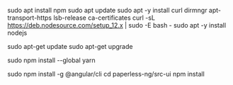 sudo apt install npm 
sudo apt update
sudo apt -y install curl dirmngr apt-transport-https lsb-release ca-certificates
curl -sL https://deb.nodesource.com/setup_12.x | sudo -E bash -
sudo apt -y install nodejs

sudo apt-get update
sudo apt-get upgrade

sudo npm install --global yarn

sudo npm install -g @angular/cli
cd paperless-ng/src-ui
npm install
